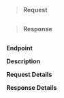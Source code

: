 > **Request**

```javascript

```

> **Response**

```json

```

**Endpoint**



**Description**



**Request Details**



**Response Details**

